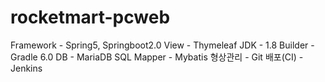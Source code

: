 # rocketmart-pcweb


Framework - Spring5, Springboot2.0
View - Thymeleaf
JDK - 1.8
Builder - Gradle 6.0
DB - MariaDB
SQL Mapper - Mybatis
형상관리 - Git
배포(CI) - Jenkins
